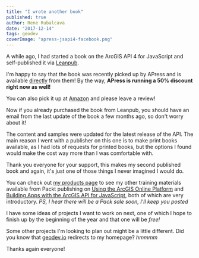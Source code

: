 ```yaml
---
title: "I wrote another book"
published: true
author: Rene Rubalcava
date: "2017-12-14"
tags: geodev
coverImage: "apress-jsapi4-facebook.png"
---
```


A while ago, I had started a book on the ArcGIS API 4 for JavaScript and self-published it via [Leanpub](https://leanpub.com/arcgis-js-api-4/).

I'm happy to say that the book was recently picked up by APress and is available [directly](https://www.apress.com/us/book/9781484232811) from them! By the way, **APress is running a 50% discount right now as well!**

You can also pick it up at [Amazon](http://amzn.to/2C6iCFS) and please leave a review!

Now if you already purchased the book from Leanpub, you should have an email from the last update of the book a few months ago, so don't worry about it!

The content and samples were updated for the latest release of the API. The main reason I went with a publisher on this one is to make print books available, as I had lots of requests for printed books, but the options I found would make the cost way more than I was comfortable with.

Thank you everyone for your support, this makes my second published book and again, it's just one of those things I never imagined I would do.

You can check out [my products page](https://odoe.net/blog/products/) to see my other training materials available from Packt publishing on [Using the ArcGIS Online Platform](https://www.packtpub.com/application-development/using-arcgis-online-platform-video) and [Building Apps with the ArcGIS API for JavaScript](https://www.packtpub.com/application-development/building-arcgis-cross-platform-applications-javascript), both of which are very introductory. _PS, I hear there will be a Pack sale soon, I'll keep you posted_

I have some ideas of projects I want to work on next, one of which I hope to finish up by the beginning of the year and that one will be _free!_

Some other projects I'm looking to plan out might be a little different. Did you know that [geodev.io](geodev.io) redirects to my homepage? _hmmmm_

Thanks again everyone!
